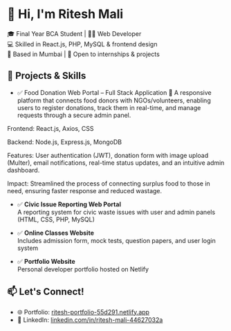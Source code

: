 # 👋 Hi, I'm Ritesh Mali
🎓 Final Year BCA Student | 👨‍💻 Web Developer  
💻 Skilled in React.js, PHP, MySQL & frontend design  
📍 Based in Mumbai | 🤝 Open to internships & projects  

## 🚀 Projects & Skills

 - ✅ Food Donation Web Portal – Full Stack Application 🍱
  A responsive platform that connects food donors with NGOs/volunteers, enabling users to register donations, track them in real-time, and manage requests through a secure admin panel.

  Frontend: React.js, Axios, CSS

  Backend: Node.js, Express.js, MongoDB

  Features: User authentication (JWT), donation form with image upload (Multer), email notifications, real-time status updates, and an intuitive admin dashboard.

  Impact: Streamlined the process of connecting surplus food to those in need, ensuring faster response and reduced wastage.

- ✅ **Civic Issue Reporting Web Portal**  
  A reporting system for civic waste issues with user and admin panels (HTML, CSS, PHP, MySQL)

- ✅ **Online Classes Website**  
  Includes admission form, mock tests, question papers, and user login system

- ✅ **Portfolio Website**  
  Personal developer portfolio hosted on Netlify

## 📫 Let's Connect!
- 🌐 Portfolio: [ritesh-portfolio-55d291.netlify.app](https://ritesh-portfolio-55d291.netlify.app)  
- 🔗 LinkedIn: [linkedin.com/in/ritesh-mali-44627032a](https://www.linkedin.com/in/ritesh-mali-44627032a/)

